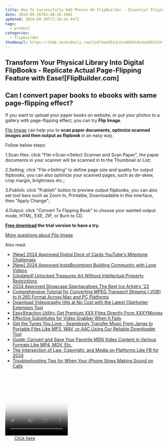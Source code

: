 ```yaml
---
title: How To Successfully Add Photos On FlipBuilder - Essential Eligibility Criteria Explained
date: 2024-09-26T03:48:10.340Z
updated: 2024-09-29T17:34:24.447Z
tags:
  - product
categories:
  - flipbuilder
thumbnail: https://thmb.techidaily.com/2c6f4ee5513cb1e8b97e0cba5952234ffb447e10ada86593b81e12229bc773a7.jpg
---
```


## Transform Your Physical Library Into Digital FlipBooks - Replicate Actual Page-Flipping Feature with Ease![FlipBuilder.com]

## Can I convert paper books to ebooks with same page-flipping effect?

If you want to upload your paper books on website, or put your photos to a gallery with page-flipping effect, you can try **Flip Image**. 

[Flip Image](https://tools.techidaily.com/flipbuilder/products/) can help you to **scan paper documents, optimize scanned images and then output as flipbook** in an easy way.

Follow below steps:

1.Scan files: click "File->Scan->Select Scanner and Scan Paper", the paper documents in your scanner will be scanned in to the Thumbnail or List;

2.Setting: click "File->Setting" to define page size and quality for output flipbooks, you can also optimize your scanned pages, such as de-skew, crop margin, brightness etc.;

3.Publish: click "Publish" button to preview output flipbooks, you can also set tool bars such as Zoom In, Printable, Downloadable in this interface, then "Apply Change";

4.Output: click "Convert To Flipping Book" to choose your wanted output mode, HTML, EXE, ZIP, or Burn to CD.

**[Free download](https://tools.techidaily.com/flipbuilder/products/) the trial version to have a try.** 

[More questions about Flip Image](https://tools.techidaily.com/flipbuilder/products/)

<ins class="adsbygoogle"
     style="display:block"
     data-ad-format="autorelaxed"
     data-ad-client="ca-pub-7571918770474297"
     data-ad-slot="1223367746"></ins>

<ins class="adsbygoogle"
     style="display:block"
     data-ad-client="ca-pub-7571918770474297"
     data-ad-slot="8358498916"
     data-ad-format="auto"
     data-full-width-responsive="true"></ins>

<span class="atpl-alsoreadstyle">Also read:</span>
<div><ul>
<li><a href="https://facebook-record-videos.techidaily.com/new-2024-approved-digital-deck-of-cards-youtubes-milestone-challenges/"><u>[New] 2024 Approved Digital Deck of Cards YouTube's Milestone Challenges</u></a></li>
<li><a href="https://instagram-video-files.techidaily.com/new-2024-approved-instaboomtown-building-community-with-loop-videos/"><u>[New] 2024 Approved InstaBoomtown Building Community with Loop Videos</u></a></li>
<li><a href="https://some-tips.techidaily.com/updated-unlocked-treasures-art-without-intellectual-property-restrictions/"><u>[Updated] Unlocked Treasures Art Without Intellectual Property Restrictions</u></a></li>
<li><a href="https://extra-guidance.techidaily.com/2024-approved-showcase-spectacatives-the-best-ice-artistry-22/"><u>2024 Approved Showcase Spectacatives The Best Ice Artistry '22</u></a></li>
<li><a href="https://some-guidance.techidaily.com/comprehensive-tutorial-for-converting-mpeg-transport-streams-vob-to-h265-format-across-mac-and-pc-platforms/"><u>Comprehensive Tutorial for Converting MPEG Transport Streams (.VOB) to H.265 Format Across Mac and PC Platforms</u></a></li>
<li><a href="https://win-webster.techidaily.com/download-videography-hits-at-no-cost-with-the-latest-cliphunter-extension-tool/"><u>Download Videography Hits at No Cost with the Latest ClipHunter Extension Tool</u></a></li>
<li><a href="https://win-webster.techidaily.com/easyxtraction-utility-get-premium-xxx-films-directly-from-xxxymovies/"><u>EasyXtraction Utility: Get Premium XXX Films Directly From XXXYMovies</u></a></li>
<li><a href="https://win-webster.techidaily.com/effective-substitutes-for-video-grabber-when-it-fails/"><u>Effective Substitutes for Video Grabber When It Fails</u></a></li>
<li><a href="https://win-webster.techidaily.com/get-the-tunes-you-love-seamlessly-transfer-music-from-jango-to-portable-files-like-mp3-wav-or-aac-using-our-reliable-downloader-tool/"><u>Get the Tunes You Love - Seamlessly Transfer Music From Jango to Portable Files Like MP3, WAV, or AAC Using Our Reliable Downloader Tool</u></a></li>
<li><a href="https://win-webster.techidaily.com/guide-convert-and-save-your-favorite-msn-video-content-in-various-formats-like-mp4-mov-etc/"><u>Guide: Convert and Save Your Favorite MSN Video Content in Various Formats Like MP4, MOV, Etc.</u></a></li>
<li><a href="https://facebook-video-files.techidaily.com/the-intersection-of-law-copyright-and-media-on-platforms-like-fb-for-2024/"><u>The Intersection of Law, Copyright, and Media on Platforms Like FB for 2024</u></a></li>
<li><a href="https://tech-renaissance.techidaily.com/troubleshooting-tips-for-when-your-iphone-stops-making-sound-on-calls/"><u>Troubleshooting Tips for When Your iPhone Stops Making Sound on Calls</u></a></li>
</ul></div>

<!-- affiliate ads begin -->
<span id="1304648">
					<video width="200" height="200" style="cursor:pointer"
           poster="//a.impactradius-go.com/display-clicktoplayimage/1304648.png"
           onclick="if(!this.playClicked){this.play();this.setAttribute('controls',true);this.playClicked=true;}">
	   <source src="//a.impactradius-go.com/display-ad/15852-1304648">
	   <img src="//a.impactradius-go.com/display-clicktoplayimage/1304648.png" style="border: none; height: 100%; width: 100%; object-fit: contain">
	</video>
	<div style="width:125px;text-align:center"><a href="javascript:window.open(decodeURIComponent('https%3A%2F%2Fthefitville.pxf.io%2Fc%2F5597632%2F1304648%2F15852'), '_blank');void(0);">Click here</a></div>
</span>
<img height="0" width="0" src="https://imp.pxf.io/i/5597632/1304648/15852" style="position:absolute;visibility:hidden;" border="0" />
<!-- affiliate ads end -->

